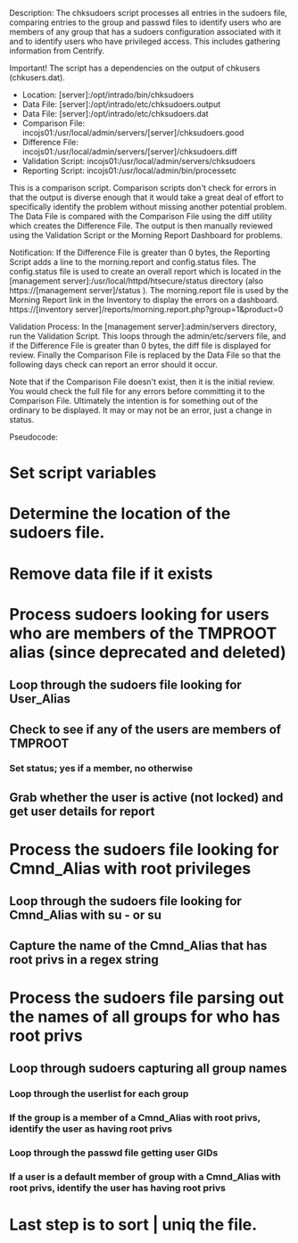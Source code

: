 Description: The chksudoers script processes all entries in the sudoers file, comparing entries to the group and passwd files to identify users who are members of any group that has a sudoers configuration associated with it and to identify users who have privileged access. This includes gathering information from Centrify.

Important! The script has a dependencies on the output of chkusers (chkusers.dat).

* Location: [server]:/opt/intrado/bin/chksudoers 
* Data File: [server]:/opt/intrado/etc/chksudoers.output
* Data File: [server]:/opt/intrado/etc/chksudoers.dat
* Comparison File: incojs01:/usr/local/admin/servers/[server]/chksudoers.good
* Difference File: incojs01:/usr/local/admin/servers/[server]/chksudoers.diff
* Validation Script: incojs01:/usr/local/admin/servers/chksudoers
* Reporting Script: incojs01:/usr/local/admin/bin/processetc

This is a comparison script. Comparison scripts don't check for errors in that the output is diverse enough that it would take a great deal of effort to specifically identify the problem without missing another potential problem. The Data File is compared with the Comparison File using the diff utility which creates the Difference File. The output is then manually reviewed using the Validation Script or the Morning Report Dashboard for problems.

Notification: If the Difference File is greater than 0 bytes, the Reporting Script adds a line to the morning.report and config.status files. The config.status file is used to create an overall report which is located in the [management server]:/usr/local/httpd/htsecure/status directory (also https://[management server]/status ). The morning.report file is used by the Morning Report link in the Inventory to display the errors on a dashboard. https://[inventory server]/reports/morning.report.php?group=1&product=0

Validation Process: In the [management server]:admin/servers directory, run the Validation Script. This loops through the admin/etc/servers file, and if the Difference File is greater than 0 bytes, the diff file is displayed for review. Finally the Comparison File is replaced by the Data File so that the following days check can report an error should it occur.

Note that if the Comparison File doesn't exist, then it is the initial review. You would check the full file for any errors before committing it to the Comparison File. Ultimately the intention is for something out of the ordinary to be displayed. It may or may not be an error, just a change in status.

Pseudocode:

# Set script variables
# Determine the location of the sudoers file.
# Remove data file if it exists
# Process sudoers looking for users who are members of the TMPROOT alias (since deprecated and deleted)
## Loop through the sudoers file looking for User_Alias
## Check to see if any of the users are members of TMPROOT
### Set status; yes if a member, no otherwise
## Grab whether the user is active (not locked) and get user details for report
# Process the sudoers file looking for Cmnd_Alias with root privileges 
## Loop through the sudoers file looking for Cmnd_Alias with su - or su
## Capture the name of the Cmnd_Alias that has root privs in a regex string
# Process the sudoers file parsing out the names of all groups for who has root privs
## Loop through sudoers capturing all group names
### Loop through the userlist for each group
### If the group is a member of a Cmnd_Alias with root privs, identify the user as having root privs
### Loop through the passwd file getting user GIDs
### If a user is a default member of group with a Cmnd_Alias with root privs, identify the user has having root privs
# Last step is to sort | uniq the file.

